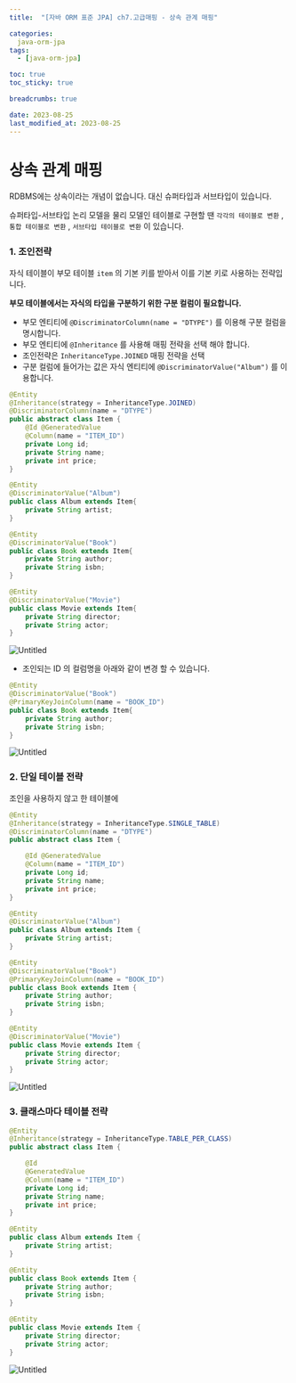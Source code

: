 ```yaml
---
title:  "[자바 ORM 표준 JPA] ch7.고급매핑 - 상속 관계 매핑"

categories:
  java-orm-jpa
tags:
  - [java-orm-jpa]

toc: true
toc_sticky: true

breadcrumbs: true

date: 2023-08-25
last_modified_at: 2023-08-25
---
```


# 상속 관계 매핑

RDBMS에는 상속이라는 개념이 없습니다. 대신 슈퍼타입과 서브타입이 있습니다.

슈퍼타입-서브타입 논리 모델을 물리 모델인 테이블로 구현할 땐 `각각의 테이블로 변환` , `통합 테이블로 변환` , `서브타입 테이블로 변환` 이 있습니다.

### **1. 조인전략**

자식 테이블이 부모 테이블 `item` 의 기본 키를 받아서 이를 기본 키로 사용하는 전략입니다.

**부모 테이블에서는 자식의 타입을 구분하기 위한 구분 컬럼이 필요합니다.**

- 부모 엔티티에 `@DiscriminatorColumn(name = "DTYPE")` 를 이용해 구분 컬럼을 명시합니다.
- 부모 엔티티에 `@Inheritance` 를 사용해 매핑 전략을 선택 해야 합니다.
- 조인전략은 `InheritanceType.JOINED` 매핑 전략을 선택
- 구분 컬럼에 들어가는 값은 자식 엔티티에 `@DiscriminatorValue("Album")` 를 이용합니다.

```java
@Entity
@Inheritance(strategy = InheritanceType.JOINED)
@DiscriminatorColumn(name = "DTYPE")
public abstract class Item {
    @Id @GeneratedValue
    @Column(name = "ITEM_ID")
    private Long id;
    private String name;
    private int price;
}

@Entity
@DiscriminatorValue("Album")
public class Album extends Item{
    private String artist;
}

@Entity
@DiscriminatorValue("Book")
public class Book extends Item{
    private String author;
    private String isbn;
}

@Entity
@DiscriminatorValue("Movie")
public class Movie extends Item{
    private String director;
    private String actor;
}
```

![Untitled](docs/assets/images/java-orm-jpa/7/7_1.png)

- 조인되는 ID 의 컬럼명을 아래와 같이 변경 할 수 있습니다.

```java
@Entity
@DiscriminatorValue("Book")
@PrimaryKeyJoinColumn(name = "BOOK_ID")
public class Book extends Item{
    private String author;
    private String isbn;
}
```

![Untitled](docs/assets/images/java-orm-jpa/7/7_2.png)

### 2. 단일 테이블 전략

조인을 사용하지 않고 한 테이블에

```java
@Entity
@Inheritance(strategy = InheritanceType.SINGLE_TABLE)
@DiscriminatorColumn(name = "DTYPE")
public abstract class Item {

    @Id @GeneratedValue
    @Column(name = "ITEM_ID")
    private Long id;
    private String name;
    private int price;
}

@Entity
@DiscriminatorValue("Album")
public class Album extends Item {
    private String artist;
}

@Entity
@DiscriminatorValue("Book")
@PrimaryKeyJoinColumn(name = "BOOK_ID")
public class Book extends Item {
    private String author;
    private String isbn;
}

@Entity
@DiscriminatorValue("Movie")
public class Movie extends Item {
    private String director;
    private String actor;
}
```

![Untitled](docs/assets/images/java-orm-jpa/7/7_3.png)

### 3. 클래스마다 테이블 전략

```java
@Entity
@Inheritance(strategy = InheritanceType.TABLE_PER_CLASS)
public abstract class Item {

    @Id
    @GeneratedValue
    @Column(name = "ITEM_ID")
    private Long id;
    private String name;
    private int price;
}

@Entity
public class Album extends Item {
    private String artist;
}

@Entity
public class Book extends Item {
    private String author;
    private String isbn;
}

@Entity
public class Movie extends Item {
    private String director;
    private String actor;
}
```

![Untitled](docs/assets/images/java-orm-jpa/7/7_4.png)